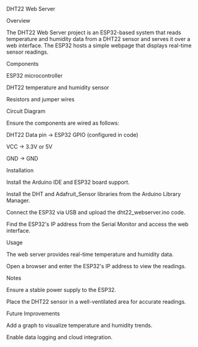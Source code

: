 DHT22 Web Server

Overview

The DHT22 Web Server project is an ESP32-based system that reads temperature and humidity data from a DHT22 sensor and serves it over a web interface. The ESP32 hosts a simple webpage that displays real-time sensor readings.

Components

ESP32 microcontroller

DHT22 temperature and humidity sensor

Resistors and jumper wires

Circuit Diagram

Ensure the components are wired as follows:

DHT22 Data pin → ESP32 GPIO (configured in code)

VCC → 3.3V or 5V

GND → GND

Installation

Install the Arduino IDE and ESP32 board support.

Install the DHT and Adafruit_Sensor libraries from the Arduino Library Manager.

Connect the ESP32 via USB and upload the dht22_webserver.ino code.

Find the ESP32's IP address from the Serial Monitor and access the web interface.

Usage

The web server provides real-time temperature and humidity data.

Open a browser and enter the ESP32's IP address to view the readings.

Notes

Ensure a stable power supply to the ESP32.

Place the DHT22 sensor in a well-ventilated area for accurate readings.

Future Improvements

Add a graph to visualize temperature and humidity trends.

Enable data logging and cloud integration.
